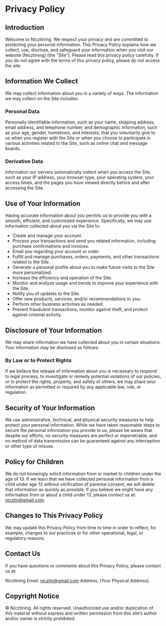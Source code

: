 # Privacy Policy

## Introduction

Welcome to Nicztining. We respect your privacy and are committed to protecting your personal information. This Privacy Policy explains how we collect, use, disclose, and safeguard your information when you visit our website [Nicztining] (the "Site"). Please read this privacy policy carefully. If you do not agree with the terms of this privacy policy, please do not access the site.

## Information We Collect

We may collect information about you in a variety of ways. The information we may collect on the Site includes:

### Personal Data

Personally identifiable information, such as your name, shipping address, email address, and telephone number, and demographic information, such as your age, gender, hometown, and interests, that you voluntarily give to us when you register with the Site or when you choose to participate in various activities related to the Site, such as online chat and message boards.

### Derivative Data

Information our servers automatically collect when you access the Site, such as your IP address, your browser type, your operating system, your access times, and the pages you have viewed directly before and after accessing the Site.

## Use of Your Information

Having accurate information about you permits us to provide you with a smooth, efficient, and customized experience. Specifically, we may use information collected about you via the Site to:

- Create and manage your account.
- Process your transactions and send you related information, including purchase confirmations and invoices.
- Email you regarding your account or order.
- Fulfill and manage purchases, orders, payments, and other transactions related to the Site.
- Generate a personal profile about you to make future visits to the Site more personalized.
- Increase the efficiency and operation of the Site.
- Monitor and analyze usage and trends to improve your experience with the Site.
- Notify you of updates to the Site.
- Offer new products, services, and/or recommendations to you.
- Perform other business activities as needed.
- Prevent fraudulent transactions, monitor against theft, and protect against criminal activity.

## Disclosure of Your Information

We may share information we have collected about you in certain situations. Your information may be disclosed as follows:

### By Law or to Protect Rights

If we believe the release of information about you is necessary to respond to legal process, to investigate or remedy potential violations of our policies, or to protect the rights, property, and safety of others, we may share your information as permitted or required by any applicable law, rule, or regulation.

## Security of Your Information

We use administrative, technical, and physical security measures to help protect your personal information. While we have taken reasonable steps to secure the personal information you provide to us, please be aware that despite our efforts, no security measures are perfect or impenetrable, and no method of data transmission can be guaranteed against any interception or other type of misuse.

## Policy for Children

We do not knowingly solicit information from or market to children under the age of 13. If we learn that we have collected personal information from a child under age 13 without verification of parental consent, we will delete that information as quickly as possible. If you believe we might have any information from or about a child under 13, please contact us at: nicztin@gmail.com.

## Changes to This Privacy Policy

We may update this Privacy Policy from time to time in order to reflect, for example, changes to our practices or for other operational, legal, or regulatory reasons.

## Contact Us

If you have questions or comments about this Privacy Policy, please contact us at:

Nicztining
Email: nicztin@gmail.com
Address: [Your Physical Address]

## Copyright Notice

© Nicztining. All rights reserved. Unauthorized use and/or duplication of this material without express and written permission from this site’s author and/or owner is strictly prohibited.
